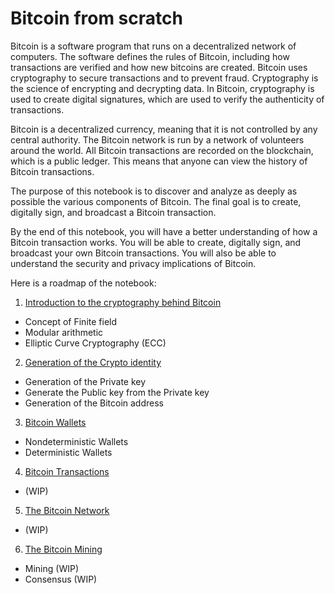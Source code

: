 # Bitcoin from scratch

Bitcoin is a software program that runs on a decentralized network of computers. The software defines the rules of Bitcoin, including how transactions are verified and how new bitcoins are created.
Bitcoin uses cryptography to secure transactions and to prevent fraud. Cryptography is the science of encrypting and decrypting data. In Bitcoin, cryptography is used to create digital signatures, which are used to verify the authenticity of transactions.

Bitcoin is a decentralized currency, meaning that it is not controlled by any central authority. The Bitcoin network is run by a network of volunteers around the world.
All Bitcoin transactions are recorded on the blockchain, which is a public ledger. This means that anyone can view the history of Bitcoin transactions.

The purpose of this notebook is to discover and analyze as deeply as possible the various components of Bitcoin. The final goal is to create, digitally sign, and broadcast a Bitcoin transaction.

By the end of this notebook, you will have a better understanding of how a Bitcoin transaction works.
You will be able to create, digitally sign, and broadcast your own Bitcoin transactions. You will also be able to understand the security and privacy implications of Bitcoin.

Here is a roadmap of the notebook:

1) [Introduction to the cryptography behind Bitcoin](/notebooks/intro.ipynb)
- Concept of Finite field
- Modular arithmetic
- Elliptic Curve Cryptography (ECC)
2) [Generation of the Crypto identity](/notebooks/intro.ipynb)
- Generation of the Private key
- Generate the Public key from the Private key
- Generation of the Bitcoin address
3) [Bitcoin Wallets](/notebooks/wallets.ipynb)
- Nondeterministic Wallets
- Deterministic Wallets
4) [Bitcoin Transactions](/notebooks/transactions.ipynb)
- (WIP)
5) [The Bitcoin Network](/notebooks/network.ipynb)
- (WIP)
6) [The Bitcoin Mining](/notebooks/mining.ipynb)
- Mining (WIP)
- Consensus (WIP)